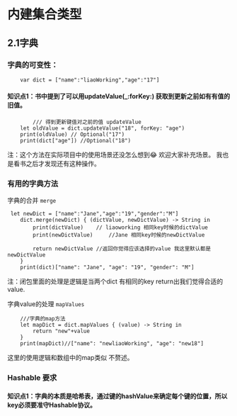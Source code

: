 # 内建集合类型

##  2.1字典
### 字典的可变性：
        var dict = ["name":"liaoWorking","age":"17"]


#### 知识点1：书中提到了可以用updateValue(_:forKey:) 获取到更新之前如有有值的旧值。

            /// 得到更新键值对之前的值 updateValue
        let oldValue = dict.updateValue("18", forKey: "age")
        print(oldValue) // Optional("17")
        print(dict["age"]) //Optional("18")


注：这个方法在实际项目中的使用场景还没怎么想到😂 欢迎大家补充场景。 我也是看书之后才发现还有这种操作。


### 有用的字典方法

字典的合并  ```merge```

     let newDict = ["name":"Jane","age":"19","gender":"M"]
        dict.merge(newDict) { (dictValue, newDictValue) -> String in
            print(dictValue)    // liaoworking 相同key时候的dictValue
            print(newDictValue)     //Jane 相同key时候的newDictValue
            
            return newDictValue //返回你觉得应该选择的value 我这里默认都是newDictValue
        }
        print(dict)["name": "Jane", "age": "19", "gender": "M"]

注：闭包里面的处理是逻辑是当两个dict 有相同的key  return出我们觉得合适的value.


字典value的处理  ```mapValues```


        ///字典的map方法
        let mapDict = dict.mapValues { (value) -> String in
            return "new"+value
        }
        print(mapDict)//["name": "newliaoWorking", "age": "new18"]
        
       
 这里的使用逻辑和数组中的map类似 不赘述。

### Hashable 要求
#### 知识点1：字典的本质是哈希表，通过键的hashValue来确定每个键的位置，所以key必须要准守Hashable协议。

